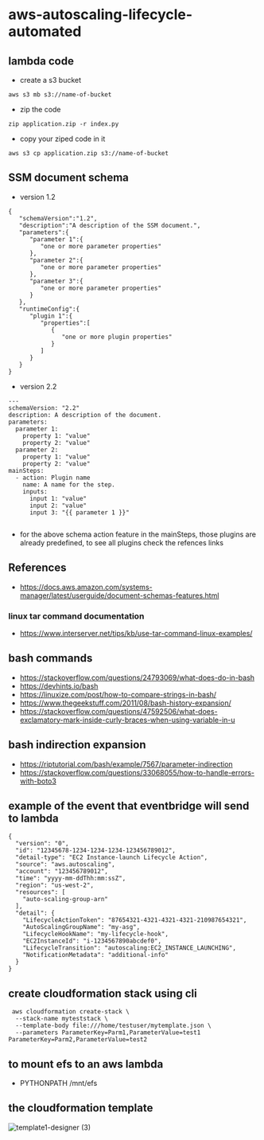 # aws-autoscaling-lifecycle-automated


## lambda code 

* create a s3 bucket
```
aws s3 mb s3://name-of-bucket
```
* zip the code
```
zip application.zip -r index.py
```
* copy your ziped code in it 
```
aws s3 cp application.zip s3://name-of-bucket
```

## SSM document schema

* version 1.2
```
{
   "schemaVersion":"1.2",
   "description":"A description of the SSM document.",
   "parameters":{
      "parameter 1":{
         "one or more parameter properties"
      },
      "parameter 2":{
         "one or more parameter properties"
      },
      "parameter 3":{
         "one or more parameter properties"
      }
   },
   "runtimeConfig":{
      "plugin 1":{
         "properties":[
            {
               "one or more plugin properties"
            }
         ]
      }
   }
}
```

* version 2.2
```
---
schemaVersion: "2.2"
description: A description of the document.
parameters:
  parameter 1:
    property 1: "value"
    property 2: "value"
  parameter 2:
    property 1: "value"
    property 2: "value"
mainSteps:
  - action: Plugin name
    name: A name for the step.
    inputs:
      input 1: "value"
      input 2: "value"
      input 3: "{{ parameter 1 }}"
      
```

* for the above schema action feature in the mainSteps, those plugins are already predefined, to see all plugins check the refences links

## References

* https://docs.aws.amazon.com/systems-manager/latest/userguide/document-schemas-features.html

### linux tar command documentation

* https://www.interserver.net/tips/kb/use-tar-command-linux-examples/

## bash commands

* https://stackoverflow.com/questions/24793069/what-does-do-in-bash
* https://devhints.io/bash
* https://linuxize.com/post/how-to-compare-strings-in-bash/
* https://www.thegeekstuff.com/2011/08/bash-history-expansion/
* https://stackoverflow.com/questions/47592506/what-does-exclamatory-mark-inside-curly-braces-when-using-variable-in-u

## bash indirection expansion
* https://riptutorial.com/bash/example/7567/parameter-indirection
* https://stackoverflow.com/questions/33068055/how-to-handle-errors-with-boto3

## example of the event that eventbridge will send to lambda

```
{
  "version": "0",
  "id": "12345678-1234-1234-1234-123456789012",
  "detail-type": "EC2 Instance-launch Lifecycle Action",
  "source": "aws.autoscaling",
  "account": "123456789012",
  "time": "yyyy-mm-ddThh:mm:ssZ",
  "region": "us-west-2",
  "resources": [
    "auto-scaling-group-arn"
  ],
  "detail": { 
    "LifecycleActionToken": "87654321-4321-4321-4321-210987654321", 
    "AutoScalingGroupName": "my-asg", 
    "LifecycleHookName": "my-lifecycle-hook", 
    "EC2InstanceId": "i-1234567890abcdef0", 
    "LifecycleTransition": "autoscaling:EC2_INSTANCE_LAUNCHING",
    "NotificationMetadata": "additional-info"
  } 
}

```

## create cloudformation stack using cli

```
 aws cloudformation create-stack \
  --stack-name myteststack \
  --template-body file:///home/testuser/mytemplate.json \
  --parameters ParameterKey=Parm1,ParameterValue=test1 ParameterKey=Parm2,ParameterValue=test2
```
## to mount efs to an aws lambda

* PYTHONPATH	/mnt/efs



## the cloudformation template
![template1-designer (3)](https://user-images.githubusercontent.com/67081878/185195445-23485e14-5378-4670-a901-04810646639e.png)

